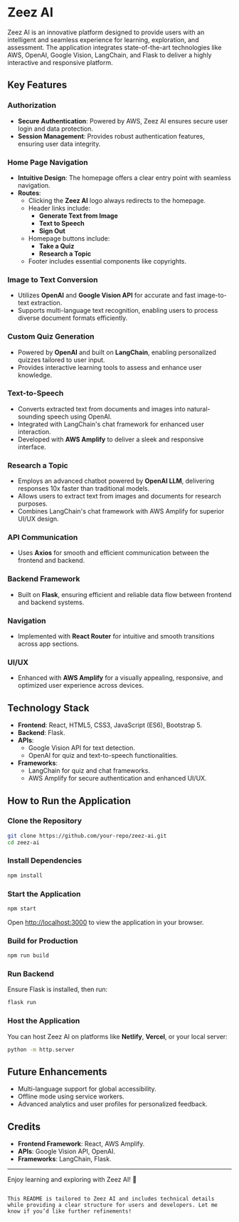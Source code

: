 # Zeez AI

Zeez AI is an innovative platform designed to provide users with an intelligent and seamless experience for learning, exploration, and assessment. The application integrates state-of-the-art technologies like AWS, OpenAI, Google Vision, LangChain, and Flask to deliver a highly interactive and responsive platform.

## Key Features

### **Authorization**
- **Secure Authentication**: Powered by AWS, Zeez AI ensures secure user login and data protection.
- **Session Management**: Provides robust authentication features, ensuring user data integrity.

### **Home Page Navigation**
- **Intuitive Design**: The homepage offers a clear entry point with seamless navigation.
- **Routes**:
  - Clicking the **Zeez AI** logo always redirects to the homepage.
  - Header links include:
    - **Generate Text from Image**
    - **Text to Speech**
    - **Sign Out**
  - Homepage buttons include:
    - **Take a Quiz**
    - **Research a Topic**
  - Footer includes essential components like copyrights.

### **Image to Text Conversion**
- Utilizes **OpenAI** and **Google Vision API** for accurate and fast image-to-text extraction.
- Supports multi-language text recognition, enabling users to process diverse document formats efficiently.

### **Custom Quiz Generation**
- Powered by **OpenAI** and built on **LangChain**, enabling personalized quizzes tailored to user input.
- Provides interactive learning tools to assess and enhance user knowledge.

### **Text-to-Speech**
- Converts extracted text from documents and images into natural-sounding speech using OpenAI.
- Integrated with LangChain's chat framework for enhanced user interaction.
- Developed with **AWS Amplify** to deliver a sleek and responsive interface.

### **Research a Topic**
- Employs an advanced chatbot powered by **OpenAI LLM**, delivering responses 10x faster than traditional models.
- Allows users to extract text from images and documents for research purposes.
- Combines LangChain's chat framework with AWS Amplify for superior UI/UX design.

### **API Communication**
- Uses **Axios** for smooth and efficient communication between the frontend and backend.

### **Backend Framework**
- Built on **Flask**, ensuring efficient and reliable data flow between frontend and backend systems.

### **Navigation**
- Implemented with **React Router** for intuitive and smooth transitions across app sections.

### **UI/UX**
- Enhanced with **AWS Amplify** for a visually appealing, responsive, and optimized user experience across devices.

## Technology Stack
- **Frontend**: React, HTML5, CSS3, JavaScript (ES6), Bootstrap 5.
- **Backend**: Flask.
- **APIs**:
  - Google Vision API for text detection.
  - OpenAI for quiz and text-to-speech functionalities.
- **Frameworks**:
  - LangChain for quiz and chat frameworks.
  - AWS Amplify for secure authentication and enhanced UI/UX.

## How to Run the Application

### Clone the Repository
```bash
git clone https://github.com/your-repo/zeez-ai.git
cd zeez-ai
```

### Install Dependencies
```bash
npm install
```

### Start the Application
```bash
npm start
```
Open [http://localhost:3000](http://localhost:3000) to view the application in your browser.

### Build for Production
```bash
npm run build
```

### Run Backend
Ensure Flask is installed, then run:
```bash
flask run
```

### Host the Application
You can host Zeez AI on platforms like **Netlify**, **Vercel**, or your local server:
```bash
python -m http.server
```

## Future Enhancements
- Multi-language support for global accessibility.
- Offline mode using service workers.
- Advanced analytics and user profiles for personalized feedback.

## Credits
- **Frontend Framework**: React, AWS Amplify.
- **APIs**: Google Vision API, OpenAI.
- **Frameworks**: LangChain, Flask.

---

Enjoy learning and exploring with Zeez AI! 🚀
```

This README is tailored to Zeez AI and includes technical details while providing a clear structure for users and developers. Let me know if you’d like further refinements!
